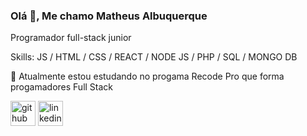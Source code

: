 <!--
**matheusrdads/matheusrdads** is a ✨ _special_ ✨ repository because its `README.md` (this file) appears on your GitHub profile.

Here are some ideas to get you started:

- 🔭 I’m currently working on ...
- 🌱 I’m currently learning ...
- 👯 I’m looking to collaborate on ...
- 🤔 I’m looking for help with ...
- 💬 Ask me about ...
- 📫 How to reach me: ...
- 😄 Pronouns: ...
- ⚡ Fun fact: ...
-->
### Olá 👋, Me chamo Matheus Albuquerque


Programador full-stack junior

Skills: JS / HTML / CSS / REACT / NODE JS / PHP / SQL / MONGO DB

🌱 Atualmente estou estudando no progama Recode Pro que forma progamadores Full Stack



[<img src='https://cdn.jsdelivr.net/npm/simple-icons@3.0.1/icons/github.svg' alt='github' height='40'>](https://github.com/matheusrdads)  [<img src='https://cdn.jsdelivr.net/npm/simple-icons@3.0.1/icons/linkedin.svg' alt='linkedin' height='40'>](https://www.linkedin.com/in/matheus-albuquerque-0587b61a6)  



